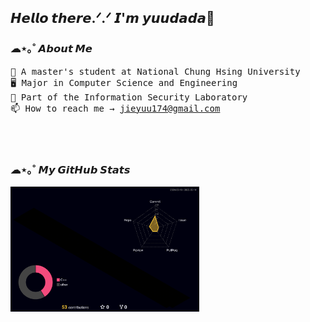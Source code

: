 <h2>𝙃𝙚𝙡𝙡𝙤 𝙩𝙝𝙚𝙧𝙚.ᐟ.ᐟ 𝙄'𝙢 𝙮𝙪𝙪𝙙𝙖𝙙𝙖👻</h2>

<h3>☁︎︎⋆｡˚ 𝘼𝙗𝙤𝙪𝙩 𝙈𝙚</h3>
<samp>
  👻 A master's student at National Chung Hsing University <br>
  🖥️ Major in Computer Science and Engineering <br>
  🔐 Part of the Information Security Laboratory <br>
  📫 How to reach me → <a href="mailto:jieyuu174@gmail.com">jieyuu174@gmail.com</a>
</samp>

<br><br>

<h3>☁︎︎⋆｡˚ 𝙈𝙮 𝙂𝙞𝙩𝙃𝙪𝙗 𝙎𝙩𝙖𝙩𝙨</h3>
<p align="left" width=50%><img src="/profile-3d-contrib/profile-night-rainbow.svg" style="width: 60%;"></p>

<!--
**yuudada77/yuudada77** is a ✨ _special_ ✨ repository because its `README.md` (this file) appears on your GitHub profile.

Here are some ideas to get you started:

- 🔭 I’m currently working on ...
- 🌱 I’m currently learning ...
- 👯 I’m looking to collaborate on ...
- 🤔 I’m looking for help with ...
- 💬 Ask me about ...
- 📫 How to reach me: ...
- 😄 Pronouns: ...
- ⚡ Fun fact: ...
-->

<!--
![JIE YU's GitHub stats](https://github-readme-stats.vercel.app/api?username=yuudada77&show_icons=true&theme=moltack)
-->

<!--
<p align="center">
  <img src="/iso-calender-halfyear.svg" align="right" width="40%">
  <img src="https://github-readme-stats.vercel.app/api/top-langs/?username=yuudada77&show_icons=true&layout=donut&theme=vue" align="left" width="40%">
</p>
-->
